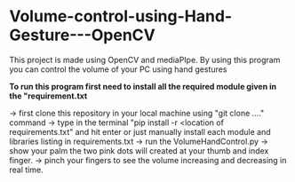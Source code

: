 # Volume-control-using-Hand-Gesture---OpenCV
This project is made using OpenCV and mediaPIpe. By using this program you can control the volume of your PC using hand gestures


**To run this program first need to install all the required module given in the "requirement.txt**

-> first clone this repository in your local machine using "git clone ...." command
-> type in the terminal "pip install -r <location of requirements.txt" and hit enter or just manually install each module and libraries listing in requirements.txt
-> run the VolumeHandControl.py
-> show your palm the two pink dots will created at your thumb and index finger.
-> pinch your fingers to see the volume increasing and decreasing in real time.

